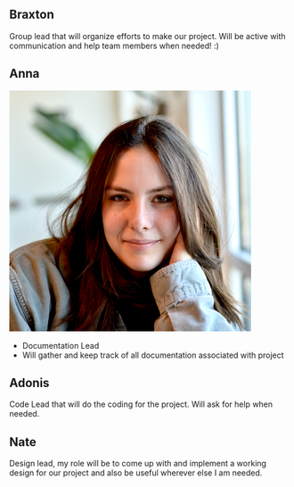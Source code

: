 ## Braxton
Group lead that will organize efforts to make our project. Will be active with communication and help team members when needed! :)

## Anna
![gettingera](https://github.com/SirRexOfRider/CYBR404-UNK-Oregon-Trail/blob/main/Project/Pictures/agettinger.png)
- Documentation Lead 
- Will gather and keep track of all documentation associated with project 

## Adonis 
Code Lead that will do the coding for the project. Will ask for help when needed.

## Nate 
Design lead, my role will be to come up with and implement a working design for our project and also be useful wherever else I am needed.
